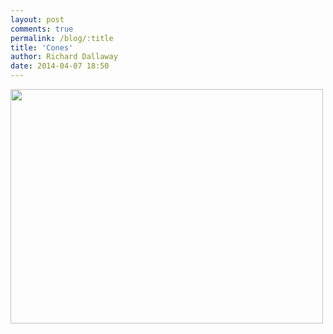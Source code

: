 ```yaml
---
layout: post
comments: true
permalink: /blog/:title
title: 'Cones'
author: Richard Dallaway
date: 2014-04-07 18:50
---
```


<div><a href="//static.skitters.dallaway.com/tp_cones.jpg"><img src="//static.skitters.dallaway.com/tp_thumb_cones.jpg" width="500" height="375"/></a></div>

  
      
